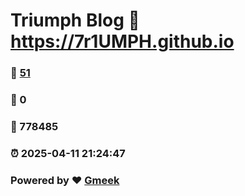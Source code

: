 # Triumph Blog :link: https://7r1UMPH.github.io 
### :page_facing_up: [51](https://7r1UMPH.github.io/tag.html) 
### :speech_balloon: 0 
### :hibiscus: 778485 
### :alarm_clock: 2025-04-11 21:24:47 
### Powered by :heart: [Gmeek](https://github.com/Meekdai/Gmeek)
